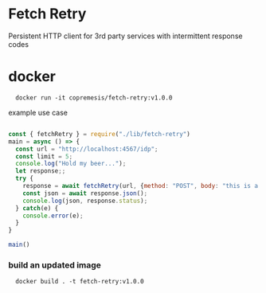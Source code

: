 

# Fetch Retry

Persistent HTTP client for 3rd party services with intermittent response codes

# docker

```
  docker run -it copremesis/fetch-retry:v1.0.0
```

example use case

```javascript

const { fetchRetry } = require("./lib/fetch-retry")
main = async () => {
  const url = "http://localhost:4567/idp";
  const limit = 5;
  console.log("Hold my beer...");
  let response;;
  try {
    response = await fetchRetry(url, {method: "POST", body: "this is a test"}, limit);
    const json = await response.json();
    console.log(json, response.status);
  } catch(e) {
    console.error(e);
  }
}

main()

```

### build an updated image

```
  docker build . -t fetch-retry:v1.0.0
```
